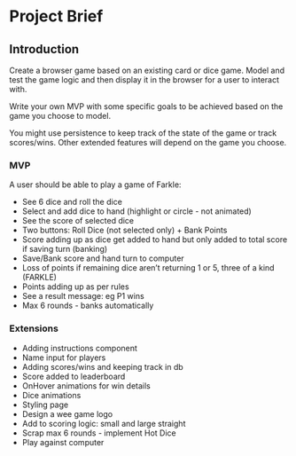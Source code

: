 # Project Brief

## Introduction

Create a browser game based on an existing card or dice game. Model and test the game logic and then display it in the browser for a user to interact with.

Write your own MVP with some specific goals to be achieved based on the game you choose to model.

You might use persistence to keep track of the state of the game or track scores/wins. Other extended features will depend on the game you choose.

### MVP

A user should be able to play a game of Farkle:
- See 6 dice and roll the dice
- Select and add dice to hand (highlight or circle - not animated) 
- See the score of selected dice
- Two buttons: Roll Dice (not selected only) + Bank Points
- Score adding up as dice get added to hand but only added to total score if saving turn (banking)
- Save/Bank score and hand turn to computer
- Loss of points if remaining dice aren’t returning 1 or 5, three of a kind (FARKLE)
- Points adding up as per rules
- See a result message: eg P1 wins 
- Max 6 rounds - banks automatically

### Extensions

- Adding instructions component
- Name input for players
- Adding scores/wins and keeping track in db
- Score added to leaderboard
- OnHover animations for win details
- Dice animations
- Styling page 
- Design a wee game logo
- Add to scoring logic: small and large straight
- Scrap max 6 rounds - implement Hot Dice
- Play against computer
